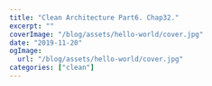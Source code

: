 ```yaml
---
title: "Clean Architecture Part6. Chap32."
excerpt: ""
coverImage: "/blog/assets/hello-world/cover.jpg"
date: "2019-11-20"
ogImage:
  url: "/blog/assets/hello-world/cover.jpg"
categories: ["clean"]
---
```

